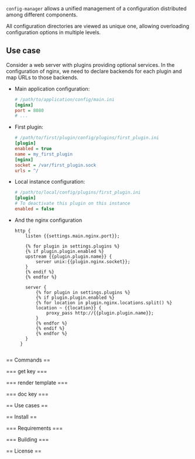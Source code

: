 `config-manager` allows a unified management of a configuration
distributed among different components.

All configuration directories are viewed as unique one, allowing
overloading configuration options in multiple levels.

Use case
--------

Consider a web server with plugins providing optional services. In the
configuration of nginx, we need to declare backends for each plugin
and map URLs to those backends.

* Main application configuration:
  ```ini
  # /path/to/application/config/main.ini
  [nginx]
  port = 8080
  # ...
  ```

* First plugin:
  ```ini
  # /path/to/first/plugin/config/plugins/first_plugin.ini
  [plugin]
  enabled = true
  name = my_first_plugin
  [nginx]
  socket = /var/first_plugin.sock
  urls = ^/
  ```

* Local instance configuration:
  ```ini
  # /path/to/local/config/plugins/first_plugin.ini
  [plugin]
  # To deactivate this plugin on this instance
  enabled = false
  ```

* And the nginx configuration
  ```
  http {
      listen {{settings.main.nginx.port}};

      {% for plugin in settings.plugins %}
      {% if plugin.plugin.enabled %}
      upstream {{plugin.plugin.name}} {
          server unix:{{plugin.nginx.socket}};
      }
      {% endif %}
      {% endfor %}

      server {
          {% for plugin in settings.plugins %}
          {% if plugin.plugin.enabled %}
          {% for location in plugin.nginx.locations.split() %}
          location ~ {{location}} {
              proxy_pass http://{{plugin.plugin.name}};
          }
          {% endfor %}
          {% endif %}
          {% endfor %}
      }
    }


== Commands ==

=== get key ===

=== render template ===

=== doc key ===


== Use cases ==


== Install ==

=== Requirements ===

=== Building ===


== License ==

